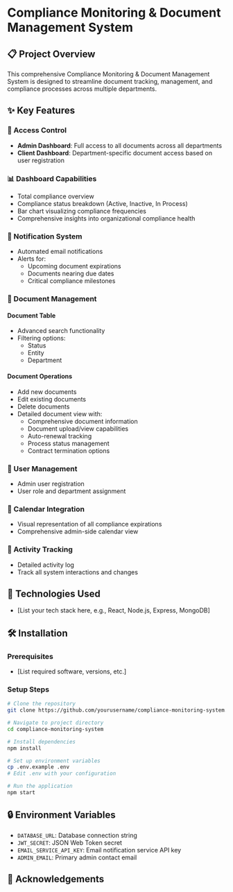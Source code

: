 # Compliance Monitoring & Document Management System

## 📋 Project Overview

This comprehensive Compliance Monitoring & Document Management System is designed to streamline document tracking, management, and compliance processes across multiple departments.

## ✨ Key Features

### 🔐 Access Control
- **Admin Dashboard**: Full access to all documents across all departments
- **Client Dashboard**: Department-specific document access based on user registration

### 📊 Dashboard Capabilities
- Total compliance overview
- Compliance status breakdown (Active, Inactive, In Process)
- Bar chart visualizing compliance frequencies
- Comprehensive insights into organizational compliance health

### 🔔 Notification System
- Automated email notifications
- Alerts for:
  - Upcoming document expirations
  - Documents nearing due dates
  - Critical compliance milestones

### 📄 Document Management
#### Document Table
- Advanced search functionality
- Filtering options:
  - Status
  - Entity
  - Department

#### Document Operations
- Add new documents
- Edit existing documents
- Delete documents
- Detailed document view with:
  - Comprehensive document information
  - Document upload/view capabilities
  - Auto-renewal tracking
  - Process status management
  - Contract termination options

### 👥 User Management
- Admin user registration
- User role and department assignment

### 📅 Calendar Integration
- Visual representation of all compliance expirations
- Comprehensive admin-side calendar view

### 📝 Activity Tracking
- Detailed activity log
- Track all system interactions and changes

## 🚀 Technologies Used
- [List your tech stack here, e.g., React, Node.js, Express, MongoDB]

## 🛠️ Installation

### Prerequisites
- [List required software, versions, etc.]

### Setup Steps
```bash
# Clone the repository
git clone https://github.com/yourusername/compliance-monitoring-system.git

# Navigate to project directory
cd compliance-monitoring-system

# Install dependencies
npm install

# Set up environment variables
cp .env.example .env
# Edit .env with your configuration

# Run the application
npm start
```

## 🔒 Environment Variables
- `DATABASE_URL`: Database connection string
- `JWT_SECRET`: JSON Web Token secret
- `EMAIL_SERVICE_API_KEY`: Email notification service API key
- `ADMIN_EMAIL`: Primary admin contact email

## 🙏 Acknowledgements
